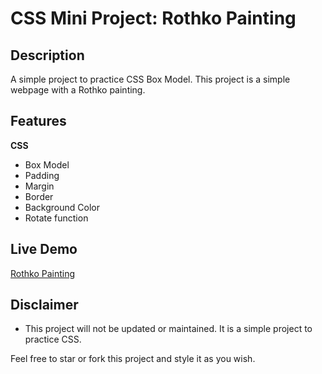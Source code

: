 # CSS Mini Project: Rothko Painting

## Description

A simple project to practice CSS Box Model. This project is a simple webpage with a Rothko painting.

## Features

**CSS**

-   Box Model
-   Padding
-   Margin
-   Border
-   Background Color
-   Rotate function

## Live Demo

[Rothko Painting](https://eddking-qs.github.io/CSS_Mini-Projects_Rothko_Painting/)

## Disclaimer

-   This project will not be updated or maintained. It is a simple project to practice CSS.

Feel free to star or fork this project and style it as you wish.
